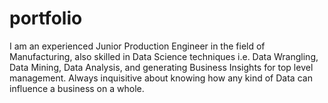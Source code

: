 # portfolio

I am an experienced Junior Production Engineer in the field of Manufacturing, also skilled in Data Science techniques i.e. Data Wrangling, Data Mining, Data Analysis, and generating Business Insights for top level management. Always inquisitive about knowing how any kind of Data can influence a business on a whole.
